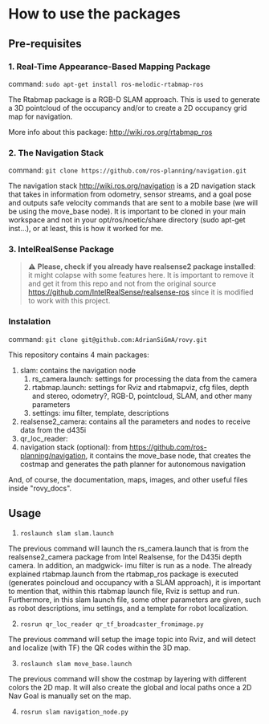 # How to use the packages #

## Pre-requisites ##

### 1. Real-Time Appearance-Based Mapping Package ###

command: `sudo apt-get install ros-melodic-rtabmap-ros`

The Rtabmap package is a RGB-D SLAM approach. This is used to generate a 3D pointcloud of the occupancy and/or to create a 2D occupancy grid map for navigation.

More info about this package: http://wiki.ros.org/rtabmap_ros

### 2. The Navigation Stack ###

command: `git clone https://github.com/ros-planning/navigation.git`

The navigation stack http://wiki.ros.org/navigation is a 2D navigation stack that takes in information from odometry, sensor streams, and a goal pose and outputs safe velocity commands that are sent to a mobile base (we will be using the move_base node). It is important to be cloned in your main workspace and not in your opt/ros/noetic/share directory (sudo apt-get inst...), or at least, this is how it worked for me.

### 3. IntelRealSense Package ### 

> :warning: **Please, check if you already have realsense2 package installed**: it might colapse with some features here. It is important to remove it and get it from this repo and not from the original source https://github.com/IntelRealSense/realsense-ros since it is modified to work with this project.

### Instalation ###

command: `git clone git@github.com:AdrianSiGmA/rovy.git`

This repository contains 4 main packages:
1. slam: contains the navigation node
     1. rs_camera.launch: settings for processing the data from the camera
     2. rtabmap.launch: settings for Rviz and rtabmapviz, cfg files, depth and stereo, odometry?, RGB-D, pointcloud, SLAM, and other many parameters
     3. settings: imu filter, template, descriptions
2. realsense2_camera: contains all the parameters and nodes to receive data from the d435i
3. qr_loc_reader: 
4. navigation stack (optional): from https://github.com/ros-planning/navigation, it contains the move_base node, that creates the costmap and generates the path planner for autonomous navigation

And, of course, the documentation, maps, images, and other useful files inside "rovy_docs".

## Usage ##

1. `roslaunch slam slam.launch`

The previous command will launch the rs_camera.launch that is from the realsense2_camera package from Intel Realsense, for the D435i depth camera. In addition, an madgwick- imu filter is run as a node. The already explained rtabmap.launch from the rtabmap_ros package is executed (generates poincloud and occupancy with a SLAM approach), it is important to mention that, within this rtabmap launch file, Rviz is settup and run. Furthermore, in this slam launch file, some other parameters are given, such as robot descriptions, imu settings, and a template for robot localization. 

2. `rosrun qr_loc_reader qr_tf_broadcaster_fromimage.py`

The previous command will setup the image topic into Rviz, and will detect and localize (with TF) the QR codes within the 3D map.

3. `roslaunch slam move_base.launch`

The previous command will show the costmap by layering with different colors the 2D map. It will also create the global and local paths once a 2D Nav Goal is manually set on the map.

4. `rosrun slam navigation_node.py`